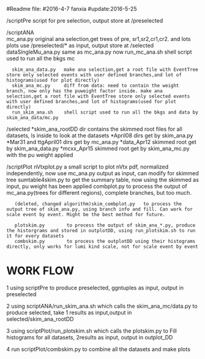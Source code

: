 #Readme file:
#2016-4-7 fanxia
#update:2016-5-25



/scriptPre         script for pre selection, output store at /preselected

/scriptANA         
      mc_ana.py    original ana selection,get trees of pre, sr1,sr2,cr1,cr2. and lots plots 
                   use /preselected/* as input, output store at /selected
      dataSingleMu_ana.py        same as mc_ana.py now
      run_mc_ana.sh     shell script used to run all the bkgs mc 


      skim_ana_data.py   make ana selection,get a root file with EventTree store only selected events with user defined branches,and lot of histograms(used for plot directly)
      skim_ana_mc.py     diff from data: need to contain the weight branch, now only has the puweight factor inside. make ana selection,get a root file with EventTree store only selected events with user defined branches,and lot of histograms(used for plot directly)
      run_skim_ana.sh    shell script used to run all the bkgs and data by skim_ana_data/mc.py

/selected
       *skim_ana_rootDD     dir contains the skimmed root files for all datasets, ls inside to look at the datasets
       *April08    dirs get by skim_ana.py
       *Mar31 and ttgApril01       dirs get by mc_ana.py
       *data_Apr12  skimmed root get by skim_ana_data.py
       *mcxx_Apr15 skimmed root get by skim_ana_mc.py with the pu weight applied

/scriptPlot
       nVtxplot.py        a small script to plot nVtx pdf, normalized independently, now use mc_ana.py output as input, can modify for skimmed tree
       sumtable4skim.py   to get the summary table, now using the skimmed as input, pu weight has been applied
       combplot.py        to process the output of mc_ana.py(trees for different regions), complete branches, but too much.

       (deleted, changed algorithm)skim_combplot.py   to process the output tree of skim_ana.py, using branch info and fill. Can work for scale event by event. Might be the best method for future.

       plotskim.py        to process the output of skim_ana_*.py, produce the historgrams and stored in outplotDD, using run_plotskim.sh to run it for every datasets
       combskim.py        to process the outplotDD using their histograms directly, only works for lumi kind scale, not for scale event by event


# WORK FLOW

1 using scriptPre to produce preselected, ggntuples as input, output in preselected

2 using scriptANA/run_skim_ana.sh which calls the skim_ana_mc/data.py to produce selected, take 1 results as input,output in selected/skim_ana_rootDD

3 using scriptPlot/run_plotskim.sh which calls the plotskim.py to Fill histograms for all datasets, 2results as input, output in outplot_DD

4 run scriptPlot/combskim.py to combine all the datasets and make plots 